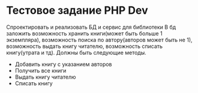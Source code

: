 # Тестовое задание PHP Dev

Спроектировать и реализовать БД и сервис для библиотеки
В бд заложить возможность хранить книги(может быть больше 1 экземпляра), возможность поиска по автору(авторов может быть не 1), возможность выдать книгу читателю, возможность списать книгу(утрата и тд).
Должны быть следующие методы.

- Добавить книгу с указанием авторов
- Получить все книги
- Выдать книгу читателю
- Списать книгу

